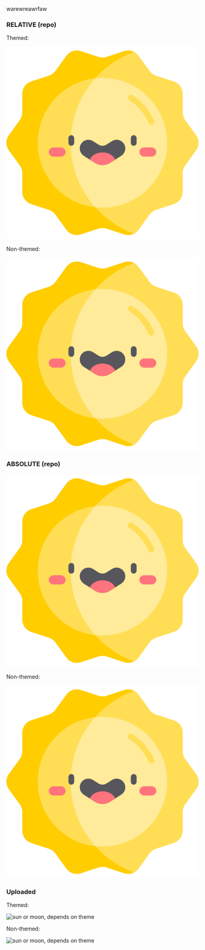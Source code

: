 warewreawrfaw

### RELATIVE (repo)

Themed:

<picture>
  <source media="(prefers-color-scheme: dark)" srcset="moon.png">
  <img alt="sun or moon, depends on theme" src="sun.png">
</picture>

Non-themed:

<img alt="sun or moon, depends on theme" src="sun.png">

### ABSOLUTE (repo)

<picture>
  <source media="(prefers-color-scheme: dark)" srcset="https://raw.githubusercontent.com/chesterbr/test-lab-one/master/moon.png">
  <img alt="sun or moon, depends on theme" src="https://raw.githubusercontent.com/chesterbr/test-lab-one/master/sun.png">
</picture>

Non-themed:

<img alt="sun or moon, depends on theme" src="https://raw.githubusercontent.com/chesterbr/test-lab-one/master/sun.png">

### Uploaded

Themed:

<picture>
  <source media="(prefers-color-scheme: dark)" srcset="https://user-images.githubusercontent.com/236297/138525296-32b6947c-347d-4097-b21b-a916d2e0f9b2.png">
  <img alt="sun or moon, depends on theme" src="https://user-images.githubusercontent.com/236297/138525299-808b0eb5-60a0-453d-97b7-9eb5a5656bfa.png">
</picture>

Non-themed:

<img alt="sun or moon, depends on theme" src="https://user-images.githubusercontent.com/236297/138525299-808b0eb5-60a0-453d-97b7-9eb5a5656bfa.png">
